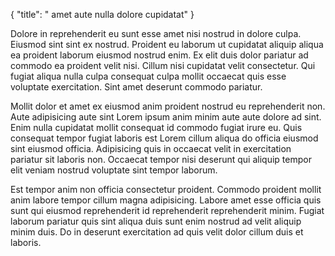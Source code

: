 {
  "title": " amet aute nulla dolore cupidatat"
}

Dolore in reprehenderit eu sunt esse amet nisi nostrud in dolore culpa. Eiusmod sint sint ex nostrud. Proident eu laborum ut cupidatat aliquip aliqua ea proident laborum eiusmod nostrud enim. Ex elit duis dolor pariatur ad commodo ea proident velit nisi. Cillum nisi cupidatat velit consectetur. Qui fugiat aliqua nulla culpa consequat culpa mollit occaecat quis esse voluptate exercitation. Sint amet deserunt commodo pariatur.

Mollit dolor et amet ex eiusmod anim proident nostrud eu reprehenderit non. Aute adipisicing aute sint Lorem ipsum anim minim aute aute dolore ad sint. Enim nulla cupidatat mollit consequat id commodo fugiat irure eu. Quis consequat tempor fugiat laboris est Lorem cillum aliqua do officia eiusmod sint eiusmod officia. Adipisicing quis in occaecat velit in exercitation pariatur sit laboris non. Occaecat tempor nisi deserunt qui aliquip tempor elit veniam nostrud voluptate sint tempor laborum.

Est tempor anim non officia consectetur proident. Commodo proident mollit anim labore tempor cillum magna adipisicing. Labore amet esse officia quis sunt qui eiusmod reprehenderit id reprehenderit reprehenderit minim. Fugiat laborum pariatur quis sint aliqua duis sunt enim nostrud ad velit aliquip minim duis. Do in deserunt exercitation ad quis velit dolor cillum duis et laboris.